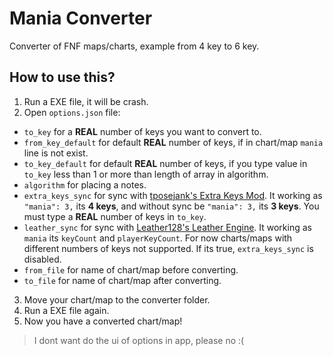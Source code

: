 # Mania Converter
Converter of FNF maps/charts, example from 4 key to 6 key.

## How to use this?
1. Run a EXE file, it will be crash.
2. Open `options.json` file:
- `to_key` for a **REAL** number of keys you want to convert to.
- `from_key_default` for default **REAL** number of keys, if in chart/map `mania` line is not exist.
- `to_key_default` for default **REAL** number of keys, if you type value in `to_key` less than 1 or more than length of array in algorithm.
- `algorithm` for placing a notes.
- `extra_keys_sync` for sync with [tposejank's Extra Keys Mod](https://gamebanana.com/mods/333373). It working as `"mania": 3,` its **4 keys**, and without sync be `"mania": 3,` its **3 keys**. You must type a **REAL** number of keys in `to_key`.
- `leather_sync` for sync with [Leather128's Leather Engine](https://gamebanana.com/mods/334945). It working as `mania` its `keyCount` and `playerKeyCount`. For now charts/maps with different numbers of keys not supported. If its true, `extra_keys_sync` is disabled.
- `from_file` for name of chart/map before converting.
- `to_file` for name of chart/map after converting.
3. Move your chart/map to the converter folder.
4. Run a EXE file again.
5. Now you have a converted chart/map!

> I dont want do the ui of options in app, please no :(
